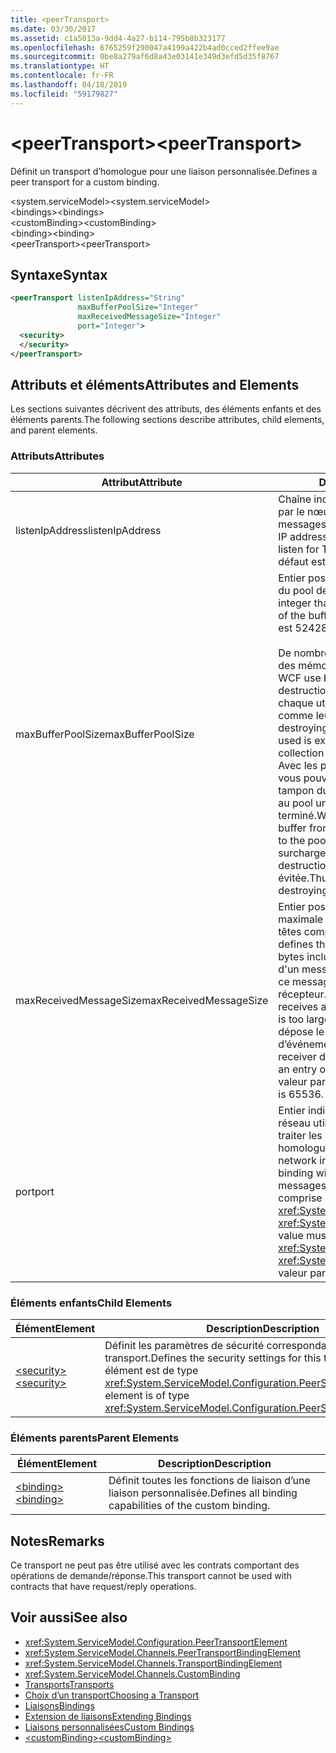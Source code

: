 ```yaml
---
title: <peerTransport>
ms.date: 03/30/2017
ms.assetid: c1a5013a-9dd4-4a27-b114-795b8b323177
ms.openlocfilehash: 6765259f290047a4199a422b4ad0cced2ffee9ae
ms.sourcegitcommit: 0be8a279af6d8a43e03141e349d3efd5d35f8767
ms.translationtype: HT
ms.contentlocale: fr-FR
ms.lasthandoff: 04/18/2019
ms.locfileid: "59179827"
---
```

# <a name="peertransport"></a><span data-ttu-id="e8b00-101">\<peerTransport></span><span class="sxs-lookup"><span data-stu-id="e8b00-101">\<peerTransport></span></span>
<span data-ttu-id="e8b00-102">Définit un transport d’homologue pour une liaison personnalisée.</span><span class="sxs-lookup"><span data-stu-id="e8b00-102">Defines a peer transport for a custom binding.</span></span>  
  
 <span data-ttu-id="e8b00-103">\<system.serviceModel></span><span class="sxs-lookup"><span data-stu-id="e8b00-103">\<system.serviceModel></span></span>  
<span data-ttu-id="e8b00-104">\<bindings></span><span class="sxs-lookup"><span data-stu-id="e8b00-104">\<bindings></span></span>  
<span data-ttu-id="e8b00-105">\<customBinding></span><span class="sxs-lookup"><span data-stu-id="e8b00-105">\<customBinding></span></span>  
<span data-ttu-id="e8b00-106">\<binding></span><span class="sxs-lookup"><span data-stu-id="e8b00-106">\<binding></span></span>  
<span data-ttu-id="e8b00-107">\<peerTransport></span><span class="sxs-lookup"><span data-stu-id="e8b00-107">\<peerTransport></span></span>  
  
## <a name="syntax"></a><span data-ttu-id="e8b00-108">Syntaxe</span><span class="sxs-lookup"><span data-stu-id="e8b00-108">Syntax</span></span>  
  
```xml  
<peerTransport listenIpAddress="String"
               maxBufferPoolSize="Integer"
               maxReceivedMessageSize="Integer"
               port="Integer">
  <security>
  </security>
</peerTransport>
```  
  
## <a name="attributes-and-elements"></a><span data-ttu-id="e8b00-109">Attributs et éléments</span><span class="sxs-lookup"><span data-stu-id="e8b00-109">Attributes and Elements</span></span>  
 <span data-ttu-id="e8b00-110">Les sections suivantes décrivent des attributs, des éléments enfants et des éléments parents.</span><span class="sxs-lookup"><span data-stu-id="e8b00-110">The following sections describe attributes, child elements, and parent elements.</span></span>  
  
### <a name="attributes"></a><span data-ttu-id="e8b00-111">Attributs</span><span class="sxs-lookup"><span data-stu-id="e8b00-111">Attributes</span></span>  
  
|<span data-ttu-id="e8b00-112">Attribut</span><span class="sxs-lookup"><span data-stu-id="e8b00-112">Attribute</span></span>|<span data-ttu-id="e8b00-113">Description</span><span class="sxs-lookup"><span data-stu-id="e8b00-113">Description</span></span>|  
|---------------|-----------------|  
|<span data-ttu-id="e8b00-114">listenIpAddress</span><span class="sxs-lookup"><span data-stu-id="e8b00-114">listenIpAddress</span></span>|<span data-ttu-id="e8b00-115">Chaîne indiquant une adresse IP utilisée par le nœud homologue pour écouter les messages TCP.</span><span class="sxs-lookup"><span data-stu-id="e8b00-115">A string that specifies an IP address on which the peer node will listen for TCP messages.</span></span> <span data-ttu-id="e8b00-116">La valeur par défaut est `null`.</span><span class="sxs-lookup"><span data-stu-id="e8b00-116">The default is `null`.</span></span>|  
|<span data-ttu-id="e8b00-117">maxBufferPoolSize</span><span class="sxs-lookup"><span data-stu-id="e8b00-117">maxBufferPoolSize</span></span>|<span data-ttu-id="e8b00-118">Entier positif indiquant la taille maximale du pool de mémoires tampons.</span><span class="sxs-lookup"><span data-stu-id="e8b00-118">A positive integer that specifies the maximum size of the buffer pool.</span></span> <span data-ttu-id="e8b00-119">La valeur par défaut est 524288.</span><span class="sxs-lookup"><span data-stu-id="e8b00-119">The default is 524288.</span></span><br /><br /> <span data-ttu-id="e8b00-120">De nombreux éléments de WCF utilisent des mémoires tampons.</span><span class="sxs-lookup"><span data-stu-id="e8b00-120">Many parts of WCF use buffers.</span></span> <span data-ttu-id="e8b00-121">La création et la destruction des mémoires tampons à chaque utilisation sont chères, tout comme leur nettoyage.</span><span class="sxs-lookup"><span data-stu-id="e8b00-121">Creating and destroying buffers each time they are used is expensive, and garbage collection for buffers is also expensive.</span></span> <span data-ttu-id="e8b00-122">Avec les pools de mémoires tampons, vous pouvez prendre une mémoire tampon du pool, l'utiliser et la retourner au pool une fois que vous avez terminé.</span><span class="sxs-lookup"><span data-stu-id="e8b00-122">With buffer pools, you can take a buffer from the pool, use it, and return it to the pool once you are done.</span></span> <span data-ttu-id="e8b00-123">Ainsi, la surcharge de la création et de la destruction des mémoires tampons est évitée.</span><span class="sxs-lookup"><span data-stu-id="e8b00-123">Thus the overhead in creating and destroying buffers is avoided.</span></span>|  
|<span data-ttu-id="e8b00-124">maxReceivedMessageSize</span><span class="sxs-lookup"><span data-stu-id="e8b00-124">maxReceivedMessageSize</span></span>|<span data-ttu-id="e8b00-125">Entier positif définissant la taille maximale du message (en octets, en-têtes compris).</span><span class="sxs-lookup"><span data-stu-id="e8b00-125">A positive integer that defines the maximum message size in bytes including headers.</span></span> <span data-ttu-id="e8b00-126">L'expéditeur d'un message reçoit une erreur SOAP si ce message est trop volumineux pour le récepteur.</span><span class="sxs-lookup"><span data-stu-id="e8b00-126">The sender of a message receives a SOAP fault when the message is too large for the receiver.</span></span> <span data-ttu-id="e8b00-127">Ce dernier dépose le message et crée une entrée d’événement dans le journal de suivi.</span><span class="sxs-lookup"><span data-stu-id="e8b00-127">The receiver drops the message and creates an entry of the event in the trace log.</span></span> <span data-ttu-id="e8b00-128">La valeur par défaut est 65536.</span><span class="sxs-lookup"><span data-stu-id="e8b00-128">The default is 65536.</span></span>|  
|<span data-ttu-id="e8b00-129">port</span><span class="sxs-lookup"><span data-stu-id="e8b00-129">port</span></span>|<span data-ttu-id="e8b00-130">Entier indiquant le port d’interface réseau utilisé par cette liaison pour traiter les messages TCP du canal homologue.</span><span class="sxs-lookup"><span data-stu-id="e8b00-130">An integer that specifies the network interface port on which this binding will process peer channel TCP messages.</span></span> <span data-ttu-id="e8b00-131">Cette valeur doit être comprise entre <xref:System.Net.IPEndPoint.MinPort> et <xref:System.Net.IPEndPoint.MaxPort>.</span><span class="sxs-lookup"><span data-stu-id="e8b00-131">This value must be between <xref:System.Net.IPEndPoint.MinPort> and <xref:System.Net.IPEndPoint.MaxPort>.</span></span> <span data-ttu-id="e8b00-132">La valeur par défaut est 0.</span><span class="sxs-lookup"><span data-stu-id="e8b00-132">The default is 0.</span></span>|  
  
### <a name="child-elements"></a><span data-ttu-id="e8b00-133">Éléments enfants</span><span class="sxs-lookup"><span data-stu-id="e8b00-133">Child Elements</span></span>  
  
|<span data-ttu-id="e8b00-134">Élément</span><span class="sxs-lookup"><span data-stu-id="e8b00-134">Element</span></span>|<span data-ttu-id="e8b00-135">Description</span><span class="sxs-lookup"><span data-stu-id="e8b00-135">Description</span></span>|  
|-------------|-----------------|  
|[<span data-ttu-id="e8b00-136">\<security></span><span class="sxs-lookup"><span data-stu-id="e8b00-136">\<security></span></span>](../../../../../docs/framework/configure-apps/file-schema/wcf/security-of-peertransport.md)|<span data-ttu-id="e8b00-137">Définit les paramètres de sécurité correspondant à ce transport.</span><span class="sxs-lookup"><span data-stu-id="e8b00-137">Defines the security settings for this transport.</span></span> <span data-ttu-id="e8b00-138">Cet élément est de type <xref:System.ServiceModel.Configuration.PeerSecurityElement>.</span><span class="sxs-lookup"><span data-stu-id="e8b00-138">This element is of type <xref:System.ServiceModel.Configuration.PeerSecurityElement>.</span></span>|  
  
### <a name="parent-elements"></a><span data-ttu-id="e8b00-139">Éléments parents</span><span class="sxs-lookup"><span data-stu-id="e8b00-139">Parent Elements</span></span>  
  
|<span data-ttu-id="e8b00-140">Élément</span><span class="sxs-lookup"><span data-stu-id="e8b00-140">Element</span></span>|<span data-ttu-id="e8b00-141">Description</span><span class="sxs-lookup"><span data-stu-id="e8b00-141">Description</span></span>|  
|-------------|-----------------|  
|[<span data-ttu-id="e8b00-142">\<binding></span><span class="sxs-lookup"><span data-stu-id="e8b00-142">\<binding></span></span>](../../../../../docs/framework/misc/binding.md)|<span data-ttu-id="e8b00-143">Définit toutes les fonctions de liaison d’une liaison personnalisée.</span><span class="sxs-lookup"><span data-stu-id="e8b00-143">Defines all binding capabilities of the custom binding.</span></span>|  
  
## <a name="remarks"></a><span data-ttu-id="e8b00-144">Notes</span><span class="sxs-lookup"><span data-stu-id="e8b00-144">Remarks</span></span>  
 <span data-ttu-id="e8b00-145">Ce transport ne peut pas être utilisé avec les contrats comportant des opérations de demande/réponse.</span><span class="sxs-lookup"><span data-stu-id="e8b00-145">This transport cannot be used with contracts that have request/reply operations.</span></span>  
  
## <a name="see-also"></a><span data-ttu-id="e8b00-146">Voir aussi</span><span class="sxs-lookup"><span data-stu-id="e8b00-146">See also</span></span>

- <xref:System.ServiceModel.Configuration.PeerTransportElement>
- <xref:System.ServiceModel.Channels.PeerTransportBindingElement>
- <xref:System.ServiceModel.Channels.TransportBindingElement>
- <xref:System.ServiceModel.Channels.CustomBinding>
- [<span data-ttu-id="e8b00-147">Transports</span><span class="sxs-lookup"><span data-stu-id="e8b00-147">Transports</span></span>](../../../../../docs/framework/wcf/feature-details/transports.md)
- [<span data-ttu-id="e8b00-148">Choix d’un transport</span><span class="sxs-lookup"><span data-stu-id="e8b00-148">Choosing a Transport</span></span>](../../../../../docs/framework/wcf/feature-details/choosing-a-transport.md)
- [<span data-ttu-id="e8b00-149">Liaisons</span><span class="sxs-lookup"><span data-stu-id="e8b00-149">Bindings</span></span>](../../../../../docs/framework/wcf/bindings.md)
- [<span data-ttu-id="e8b00-150">Extension de liaisons</span><span class="sxs-lookup"><span data-stu-id="e8b00-150">Extending Bindings</span></span>](../../../../../docs/framework/wcf/extending/extending-bindings.md)
- [<span data-ttu-id="e8b00-151">Liaisons personnalisées</span><span class="sxs-lookup"><span data-stu-id="e8b00-151">Custom Bindings</span></span>](../../../../../docs/framework/wcf/extending/custom-bindings.md)
- [<span data-ttu-id="e8b00-152">\<customBinding></span><span class="sxs-lookup"><span data-stu-id="e8b00-152">\<customBinding></span></span>](../../../../../docs/framework/configure-apps/file-schema/wcf/custombinding.md)

